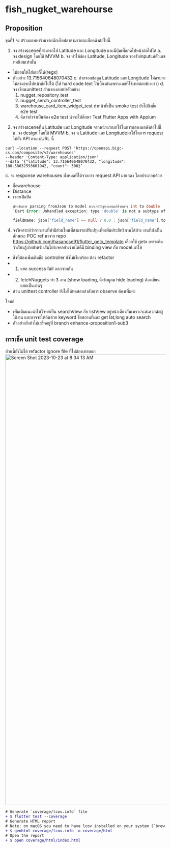 # fish_nugket_warehourse

## Proposition
ชุดที่1
จง สร้างแอพหาร้านขายนักเก็ตปลาตามรายละเอียดดังต่อไปนี้
1. จง สร้างsceneที่สามารถใส่ Latitude และ Longitude และมีปุ่มเพื่อกดไปหน้าต่อไปได้
a. จง design โดยใช้ MVVM
b. จง ทําให้ช่อง Latitude, Longitude รองรับinputแค่ตัวเลขทศนิยมเท่านั้น
- ไม่ยอมให้ใส่เลยก็ได้(regx)
- ตัวอย่าง 13.715640648070432
c. ถ้ากรอกข้อมูล Latitude และ Longitude ไม่ครบจะไม่สามารถไปหน้าถัดไปได้ (ใส่ hard code text ไว้เบื้องต้นเพราะเลขที่ใช้เทสค่อยข้างยาว)
d. จง เขียนunittest
    ส่วนของเทสทำตัวอย่าง
    1. nugget_repository_test
    2. nugget_serch_controller_test
    3. warehouse_card_item_widget_test ทำหน้าที่เป็น smoke test ยังไปถึงขั้น e2e test
    4. คิดว่าถ้าจำเป็นต้อง e2e test น่าจะไปศึกษา Test Flutter Apps with Appium
2. จง สร้างsceneที่น Latitude และ Longitude จากหน้าแรกมาใช้ในการแสดงผลดังต่อไปนี้
a. จง design โดยใช้ MVVM
b. จง น Latitude และ Longitudeมาใช้ในการ request ไปยัง API ตาม cURL นี้
```
curl —location --request POST 'https://openapi.bigc-cs.com/composite/v2/warehouses'
--header 'Content-Type: application/json'
--data '{"latitude": 13.715640648070432, "longitude": 100.58632593601942, "count": 300}’
```


c. จง response warehouses ทั้งหมดที่ได้จากการ request API มาแสดง โดยประกอบด้วย
- ชื่อwarehouse
- Distance
- เวลาเปิดปิด
    ```dart
    สำหรับการ parsing fromJson to model หากเจอปัญหาลองแก้ด้วยการ int to double
    `Dart Error: Unhandled exception: type 'double' is not a subtype of type 'String'`
    
    fieldName: json['field_name'] == null ? 0.0 : json['field_name'].toDouble()
    ```

4. จงวิเคราะห์ว่าจากงานที่ทํามีส่วนไหนที่สามารถปรับปรุงเพื่อเพิ่มประสิทธิภาพได้บ้าง
   งานที่ส่งเป็นลักษณะ POC ref มาจาก repo https://github.com/hasancse91/flutter_getx_template
   เลือกใช้ getx เพราะคิดว่าเรียนรู้ง่ายสำหรับเริ่มโปรเจคอย่างง่ายได้ดีมี binding view กับ model มาให้
  - สิ่งที่ต้องเพิ่มเติมคือ controller ยังไม่เรียบร้อย ต้อง refactor 
   - 1. แยก success fail ออกจากกัน 
   - 2. fetchNuggets ทำ 3 งาน (show loading, ดึงข้อมูลม hide loading) ต้องเขียนแยกเป็นงานๆ 
  - ส่วน unittest controller ยังไม่ได้ทดสอบลำดับการ observe ต้องเพิ่มค่ะ

โจทย์
   - เพิ่มเติมแนะนำให้โจทย์เป็น searchView กับ listView อยู่หน้าเดียวกันเพราะจะสะดวกต่อผู้ใช้งาน และอาจจะให้ค้นด้วย keyword ชื่อสถานที่และ get lat,long auto search
   - ตัวอย่างยังทำไม่เสร็จอยู่ที่ branch enhance-proposition1-sub3



## การเช็ค unit test coverage ##
ส่วนนี้ยังไม่ได้ refactor ignore file ที่ไม่ต้องเทสออก 
<img width="1418" alt="Screen Shot 2023-10-23 at 8 34 13 AM" src="https://github.com/ladarat/nugket_warehourse/assets/12799910/117f8631-9723-43aa-8c4d-b627cd7f1580">


```diff
# Generate `coverage/lcov.info` file 
+ $ flutter test --coverage
# Generate HTML report
# Note: on macOS you need to have lcov installed on your system (`brew install lcov`) to use this:
+ $ genhtml coverage/lcov.info -o coverage/html
# Open the report
+ $ open coverage/html/index.html

```
 




